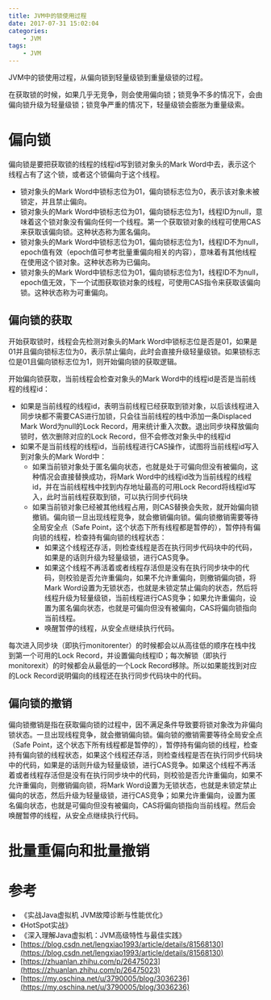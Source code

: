```yaml
---
title: JVM中的锁使用过程
date: 2017-07-31 15:02:04
categories: 
	- JVM
tags:
	- JVM
---
```


JVM中的锁使用过程，从偏向锁到轻量级锁到重量级锁的过程。

<!--more-->

在获取锁的时候，如果几乎无竞争，则会使用偏向锁；锁竞争不多的情况下，会由偏向锁升级为轻量级锁；锁竞争严重的情况下，轻量级锁会膨胀为重量级索。

# 偏向锁

偏向锁是要把获取锁的线程的线程id写到锁对象头的Mark Word中去，表示这个线程占有了这个锁，或者这个锁偏向于这个线程。

- 锁对象头的Mark Word中锁标志位为01，偏向锁标志位为0，表示该对象未被锁定，并且禁止偏向。
- 锁对象头的Mark Word中锁标志位为01，偏向锁标志位为1，线程ID为null，意味着这个锁对象没有偏向任何一个线程。第一个获取锁对象的线程可使用CAS来获取该偏向锁。这种状态称为匿名偏向。
- 锁对象头的Mark Word中锁标志位为01，偏向锁标志位为1，线程ID不为null，epoch值有效（epoch值可参考批量重偏向相关的内容），意味着有其他线程在使用这个锁对象。这种状态称为已偏向。
- 锁对象头的Mark Word中锁标志位为01，偏向锁标志位为1，线程ID不为null，epoch值无效，下一个试图获取锁对象的线程，可使用CAS指令来获取该偏向锁。这种状态称为可重偏向。

## 偏向锁的获取

开始获取锁时，线程会先检测对象头的Mark Word中锁标志位是否是01，如果是01并且偏向锁标志位为0，表示禁止偏向，此时会直接升级轻量级锁。如果锁标志位是01且偏向锁标志位为1，则开始偏向锁的获取逻辑。

开始偏向锁获取，当前线程会检查对象头的Mark Word中的线程id是否是当前线程的线程id：

- 如果是当前线程的线程id，表明当前线程已经获取到锁对象，以后该线程进入同步块都不需要CAS进行加锁，只会往当前线程的栈中添加一条Displaced Mark Word为null的Lock Record，用来统计重入次数。退出同步块释放偏向锁时，依次删除对应的Lock Record，但不会修改对象头中的线程id
- 如果不是当前线程的线程id，当前线程进行CAS操作，试图将当前线程id写入到对象头的Mark Word中：
  - 如果当前锁对象处于匿名偏向状态，也就是处于可偏向但没有被偏向，这种情况会直接替换成功，将Mark Word中的线程id改为当前线程的线程id，并在当前线程栈中找到内存地址最高的可用Lock Record将线程id写入，此时当前线程获取到锁，可以执行同步代码块
  - 如果当前锁对象已经被其他线程占用，则CAS替换会失败，就开始偏向锁撤销。偏向锁一旦出现线程竞争，就会撤销偏向锁。偏向锁撤销需要等待全局安全点（Safe Point，这个状态下所有线程都是暂停的），暂停持有偏向锁的线程，检查持有偏向锁的线程状态：
    - 如果这个线程还存活，则检查线程是否在执行同步代码块中的代码，如果是的话则升级为轻量级锁，进行CAS竞争。
    - 如果这个线程不再活着或者线程存活但是没有在执行同步块中的代码，则校验是否允许重偏向，如果不允许重偏向，则撤销偏向锁，将Mark Word设置为无锁状态，也就是未锁定禁止偏向的状态，然后将线程升级为轻量级锁，当前线程进行CAS竞争；如果允许重偏向，设置为匿名偏向状态，也就是可偏向但没有被偏向，CAS将偏向锁指向当前线程。
    - 唤醒暂停的线程，从安全点继续执行代码。

每次进入同步块（即执行monitorenter）的时候都会以从高往低的顺序在栈中找到第一个可用的Lock Record，并设置偏向线程ID；每次解锁（即执行monitorexit）的时候都会从最低的一个Lock Record移除。所以如果能找到对应的Lock Record说明偏向的线程还在执行同步代码块中的代码。

## 偏向锁的撤销

偏向锁撤销是指在获取偏向锁的过程中，因不满足条件导致要将锁对象改为非偏向锁状态。一旦出现线程竞争，就会撤销偏向锁。偏向锁的撤销需要等待全局安全点（Safe Point，这个状态下所有线程都是暂停的），暂停持有偏向锁的线程，检查持有偏向锁的线程状态，如果这个线程还存活，则检查线程是否在执行同步代码块中的代码，如果是的话则升级为轻量级锁，进行CAS竞争。如果这个线程不再活着或者线程存活但是没有在执行同步块中的代码，则校验是否允许重偏向，如果不允许重偏向，则撤销偏向锁，将Mark Word设置为无锁状态，也就是未锁定禁止偏向的状态，然后升级为轻量级锁，进行CAS竞争；如果允许重偏向，设置为匿名偏向状态，也就是可偏向但没有被偏向，CAS将偏向锁指向当前线程。然后会唤醒暂停的线程，从安全点继续执行代码。

# 批量重偏向和批量撤销



# 参考

- 《实战Java虚拟机 JVM故障诊断与性能优化》
- 《HotSpot实战》
- 《深入理解Java虚拟机：JVM高级特性与最佳实践》
- [https://blog.csdn.net/lengxiao1993/article/details/81568130](https://blog.csdn.net/lengxiao1993/article/details/81568130)
- [https://zhuanlan.zhihu.com/p/26475023](https://zhuanlan.zhihu.com/p/26475023)
- [https://my.oschina.net/u/3790005/blog/3036236](https://my.oschina.net/u/3790005/blog/3036236)